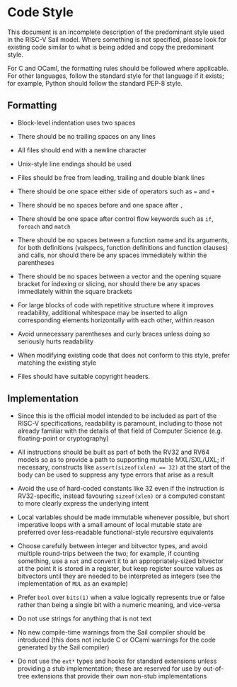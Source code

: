 Code Style
==========

This document is an incomplete description of the predominant style used in the
RISC-V Sail model.
Where something is not specified, please look for existing code similar to what
is being added and copy the predominant style.

For C and OCaml, the formatting rules should be followed where applicable.
For other languages, follow the standard style for that language if it exists;
for example, Python should follow the standard PEP-8 style.

Formatting
----------

* Block-level indentation uses two spaces

* There should be no trailing spaces on any lines

* All files should end with a newline character

* Unix-style line endings should be used

* Files should be free from leading, trailing and double blank lines

* There should be one space either side of operators such as `=` and `+`

* There should be no spaces before and one space after `,`

* There should be one space after control flow keywords such as `if`, `foreach`
  and `match`

* There should be no spaces between a function name and its arguments, for both
  definitions (valspecs, function definitions and function clauses) and calls,
  nor should there be any spaces immediately within the parentheses

* There should be no spaces between a vector and the opening square bracket for
  indexing or slicing, nor should there be any spaces immediately within the
  square brackets

* For large blocks of code with repetitive structure where it improves
  readability, additional whitespace may be inserted to align corresponding
  elements horizontally with each other, within reason

* Avoid unnecessary parentheses and curly braces unless doing so seriously
  hurts readability

* When modifying existing code that does not conform to this style, prefer
  matching the existing style

* Files should have suitable copyright headers.

Implementation
--------------

* Since this is the official model intended to be included as part of the
  RISC-V specifications, readability is paramount, including to those not
  already familiar with the details of that field of Computer Science (e.g.
  floating-point or cryptography)

* All instructions should be built as part of both the RV32 and RV64 models so
  as to provide a path to supporting mutable MXL/SXL/UXL; if necessary,
  constructs like `assert(sizeof(xlen) == 32)` at the start of the body can be
  used to suppress any type errors that arise as a result

* Avoid the use of hard-coded constants like 32 even if the instruction is
  RV32-specific, instead favouring `sizeof(xlen)` or a computed constant to
  more clearly express the underlying intent

* Local variables should be made immutable whenever possible, but short
  imperative loops with a small amount of local mutable state are preferred
  over less-readable functional-style recursive equivalents

* Choose carefully between integer and bitvector types, and avoid multiple
  round-trips between the two; for example, if counting something, use a `nat`
  and convert it to an appropriately-sized bitvector at the point it is stored
  in a register, but keep register source values as bitvectors until they are
  needed to be interpreted as integers (see the implementation of `MUL` as an
  example)

* Prefer `bool` over `bits(1)` when a value logically represents true or false
  rather than being a single bit with a numeric meaning, and vice-versa

* Do not use strings for anything that is not text

* No new compile-time warnings from the Sail compiler should be introduced
  (this does not include C or OCaml warnings for the code generated by the Sail
  compiler)

* Do not use the `ext*` types and hooks for standard extensions unless
  providing a stub implementation; these are reserved for use by out-of-tree
  extensions that provide their own non-stub implementations
